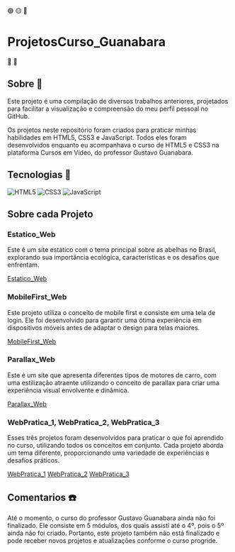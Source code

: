 🟢 🟡 🔴

# ProjetosCurso_Guanabara
 
:frog: :frog:

## Sobre :paperclip:

Este projeto é uma compilação de diversos trabalhos anteriores, projetados para facilitar a visualização e compreensão do meu perfil pessoal no GitHub.

Os projetos neste repositório foram criados para praticar minhas habilidades em HTML5, CSS3 e JavaScript. Todos eles foram desenvolvidos enquanto eu acompanhava o curso de HTML5 e CSS3 na plataforma Cursos em Vídeo, do professor Gustavo Guanabara.

## Tecnologias :gem:

![HTML5](https://img.shields.io/badge/html5-%23E34F26.svg?style=for-the-badge&logo=html5&logoColor=white)
![CSS3](https://img.shields.io/badge/css3-%231572B6.svg?style=for-the-badge&logo=css3&logoColor=white)
![JavaScript](https://img.shields.io/badge/javascript-%23323330.svg?style=for-the-badge&logo=javascript&logoColor=%23F7DF1E)


## Sobre cada Projeto

### Estatico_Web

Este é um site estático com o tema principal sobre as abelhas no Brasil, explorando sua importância ecológica, características e os desafios que enfrentam.

[Estatico_Web](Projects/Estaico_Web/index.html)


### MobileFirst_Web

Este projeto utiliza o conceito de mobile first e consiste em uma tela de login. Ele foi desenvolvido para garantir uma ótima experiência em dispositivos móveis antes de adaptar o design para telas maiores.

[MobileFirst_Web](Projects/MobileFirst_Web/index.html)


### Parallax_Web

Este é um site que apresenta diferentes tipos de motores de carro, com uma estilização atraente utilizando o conceito de parallax para criar uma experiência visual envolvente e dinâmica.

[Parallax_Web](Projects/Parallax_Web/index.html)


### WebPratica_1, WebPratica_2, WebPratica_3

Esses três projetos foram desenvolvidos para praticar o que foi aprendido no curso, utilizando todos os conceitos em conjunto. Cada projeto aborda um tema diferente, proporcionando uma variedade de experiências e desafios práticos.

[WebPratica_1](Projects/WebPratica_1/index.html)
[WebPratica_2](Projects/WebPratica_2/index.html)
[WebPratica_3](Projects/WebPratica_3/index.html)


## Comentarios :phone:

Até o momento, o curso do professor Gustavo Guanabara ainda não foi finalizado. Ele consiste em 5 módulos, dos quais assisti até o 4º, pois o 5º ainda não foi criado. Portanto, este projeto também não está finalizado e pode receber novos projetos e atualizações conforme o curso progride.


